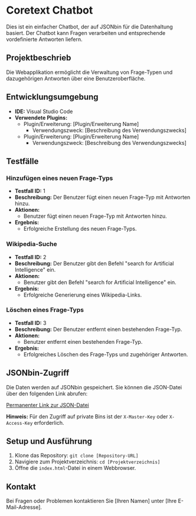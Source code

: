 # Coretext Chatbot

Dies ist ein einfacher Chatbot, der auf JSONbin für die Datenhaltung basiert. Der Chatbot kann Fragen verarbeiten und entsprechende vordefinierte Antworten liefern.

## Projektbeschrieb

Die Webapplikation ermöglicht die Verwaltung von Frage-Typen und dazugehörigen Antworten über eine Benutzeroberfläche.

## Entwicklungsumgebung

- **IDE:** Visual Studio Code
- **Verwendete Plugins:**
  - Plugin/Erweiterung: [Plugin/Erweiterung Name]
    - Verwendungszweck: [Beschreibung des Verwendungszwecks]
  - Plugin/Erweiterung: [Plugin/Erweiterung Name]
    - Verwendungszweck: [Beschreibung des Verwendungszwecks]

## Testfälle

### Hinzufügen eines neuen Frage-Typs

- **Testfall ID:** 1
- **Beschreibung:** Der Benutzer fügt einen neuen Frage-Typ mit Antworten hinzu.
- **Aktionen:**
  - Benutzer fügt einen neuen Frage-Typ mit Antworten hinzu.
- **Ergebnis:**
  - Erfolgreiche Erstellung des neuen Frage-Typs.

### Wikipedia-Suche

- **Testfall ID:** 2
- **Beschreibung:** Der Benutzer gibt den Befehl "search for Artificial Intelligence" ein.
- **Aktionen:**
  - Benutzer gibt den Befehl "search for Artificial Intelligence" ein.
- **Ergebnis:**
  - Erfolgreiche Generierung eines Wikipedia-Links.

### Löschen eines Frage-Typs

- **Testfall ID:** 3
- **Beschreibung:** Der Benutzer entfernt einen bestehenden Frage-Typ.
- **Aktionen:**
  - Benutzer entfernt einen bestehenden Frage-Typ.
- **Ergebnis:**
  - Erfolgreiches Löschen des Frage-Typs und zugehöriger Antworten.

## JSONbin-Zugriff

Die Daten werden auf JSONbin gespeichert. Sie können die JSON-Datei über den folgenden Link abrufen:

[Permanenter Link zur JSON-Datei](https://api.jsonbin.io/v3/b/656c504912a5d37659a265be)

**Hinweis:** Für den Zugriff auf private Bins ist der `X-Master-Key` oder `X-Access-Key` erforderlich.

## Setup und Ausführung

1. Klone das Repository: `git clone [Repository-URL]`
2. Navigiere zum Projektverzeichnis: `cd [Projektverzeichnis]`
3. Öffne die `index.html`-Datei in einem Webbrowser.

## Kontakt

Bei Fragen oder Problemen kontaktieren Sie [Ihren Namen] unter [Ihre E-Mail-Adresse].

